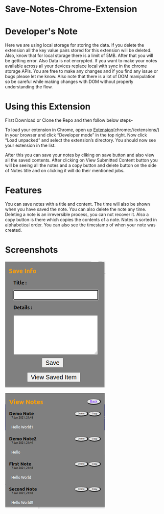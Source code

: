 # Save-Notes-Chrome-Extension

# Developer's Note

Here we are using local storage for storing the data. If you delete the extension all the key value pairs stored for this extension will be deleted.
Also, know that for local storage there is a limit of 5MB. After that you will be getting error. Also Data is not encrypted. If you want to make your notes available across all your devices replace local with sync in the chrome storage APIs. You are free to make any changes and if you find any issue or bugs please let me know. Also note that there is a lot of DOM manipulation so be careful while making changes with DOM without properly understanding the flow.

# Using this Extension

First Download or Clone the Repo and then follow below steps-

To load your extension in Chrome, open up [Extension](chrome://extensions/)(chrome://extensions/) in your browser and click “Developer mode” in the top right. Now click “Load unpacked” and select the extension’s directory. You should now see your extension in the list.

After this you can save your notes by cliking on save button and also view all the saved contents. After clicking on View Submitted Content button you will be seeing all the notes and a copy button and delete button on the side of Notes title and on clicking it will do their mentioned jobs.

# Features

You can save notes with a title and content. The time will also be shown when you have saved the note. You can also delete the note any time. Deleting a note is an irreversible process, you can not recover it. Also a copy button is there which copies the contents of a note. Notes is sorted in alphabetical order. You can also see the timestamp of when your note was created.

# Screenshots

![Screenshot](save-notes.png?raw=true "Screenshot")

![Screenshot](view-notes.png?raw=true "Screenshot")
